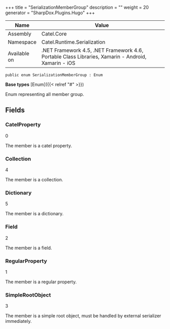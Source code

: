

+++
title = "SerializationMemberGroup" 
description = ""
weight = 20
generator = "SharpDox.Plugins.Hugo"
+++

Name|Value
---|---
Assembly|Catel.Core
Namespace|Catel.Runtime.Serialization
Available on|.NET Framework 4.5, .NET Framework 4.6, Portable Class Libraries, Xamarin - Android, Xamarin - iOS

```
public enum SerializationMemberGroup : Enum
```

**Base types**
[Enum]({{&lt; relref "#" &gt;}})

Enum representing all member group.

## Fields

### CatelProperty

0

The member is a catel property.

### Collection

4

The member is a collection.

### Dictionary

5

The member is a dictionary.

### Field

2

The member is a field.

### RegularProperty

1

The member is a regular property.

### SimpleRootObject

3

The member is a simple root object, must be handled by external serializer immediately.

